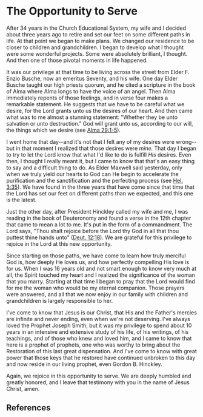 # The Opportunity to Serve

After 34 years in the Church Educational System, my wife and I decided about
three years ago to retire and set our feet on some different paths in life. At
that point we began to make plans. We changed our residence to be closer to
children and grandchildren. I began to develop what I thought were some
wonderful projects. Some were absolutely brilliant, I thought. And then one of
those pivotal moments in life happened.

It was our privilege at that time to be living across the street from Elder F.
Enzio Busche, now an emeritus Seventy, and his wife. One day Elder Busche
taught our high priests quorum, and he cited a scripture in the book of Alma
where Alma longs to have the voice of an angel. Then Alma immediately repents
of those feelings, and in verse four makes a remarkable statement. He suggests
that we have to be careful what we desire, for the Lord grants unto us the
desires of our heart. And then came what was to me almost a stunning
statement: "Whether they be unto salvation or unto destruction." God will
grant unto us, according to our will, the things which we desire (see [Alma
29:1-5](/scriptures/bofm/alma/29.1-5?lang=eng#0)).

I went home that day--and it's not that I felt any of my desires were wrong--
but in that moment I realized that those desires were _mine._ That day I began
to try to let the Lord know that what I'd like to do is fulfill _His_ desires.
Even then, I thought I really meant it, but I came to know that that's an easy
thing to say and a difficult thing to do. As Elder Maxwell said yesterday,
only when we truly yield our hearts to God can He begin to accelerate the
purification and the sanctification and the perfecting process (see [Hel.
3:35](/scriptures/bofm/hel/3.35?lang=eng#34)). We have found in the three
years that have come since that time that the Lord has set our feet on
different paths than we expected, and this one is the latest.

Just the other day, after President Hinckley called my wife and me, I was
reading in the book of Deuteronomy and found a verse in the 12th chapter that
came to mean a lot to me. It's put in the form of a commandment. The Lord
says, "Thou shalt rejoice before the Lord thy God in all that thou puttest
thine hands unto" ([Deut. 12:18](/scriptures/ot/deut/12.18?lang=eng#17)). We
are grateful for this privilege to rejoice in the Lord at this new
opportunity.

Since starting on those paths, we have come to learn how truly merciful God
is, how deeply He loves us, and how perfectly compelling His love is for us.
When I was 16 years old and not smart enough to know very much at all, the
Spirit touched my heart and I realized the significance of the woman that you
marry. Starting at that time I began to pray that the Lord would find for me
the woman who would be my eternal companion. Those prayers were answered, and
all that we now enjoy in our family with children and grandchildren is largely
responsible to her.

I've come to know that Jesus is our Christ, that His and the Father's mercies
are infinite and never ending, even when we're not deserving. I've always
loved the Prophet Joseph Smith, but it was my privilege to spend about 10
years in an intensive and extensive study of his life, of his writings, of his
teachings, and of those who knew and loved him, and I came to know that here
is a prophet of prophets, one who was worthy to bring about the Restoration of
this last great dispensation. And I've come to know with great power that
those keys that he restored have continued unbroken to this day and now reside
in our living prophet, even Gordon B. Hinckley.

Again, we rejoice in this opportunity to serve. We are deeply humbled and
greatly honored, and I leave that testimony with you in the name of Jesus
Christ, amen.

## References


